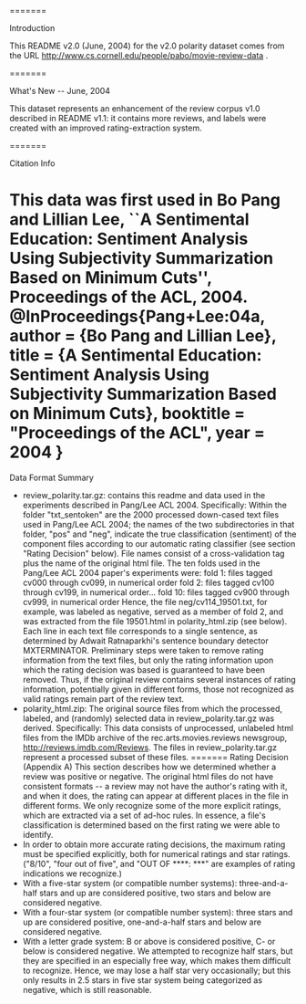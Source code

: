 =======

Introduction

This README v2.0 (June, 2004) for the v2.0 polarity dataset comes from
the URL http://www.cs.cornell.edu/people/pabo/movie-review-data .

=======

What's New -- June, 2004

This dataset represents an enhancement of the review corpus v1.0
described in README v1.1: it contains more reviews, and labels were
created with an improved rating-extraction system.

=======

Citation Info

This data was first used in Bo Pang and Lillian Lee,
``A Sentimental Education: Sentiment Analysis Using Subjectivity Summarization
Based on Minimum Cuts'',  Proceedings of the ACL, 2004.
@InProceedings{Pang+Lee:04a,
  author =       {Bo Pang and Lillian Lee},
  title =        {A Sentimental Education: Sentiment Analysis Using Subjectivity Summarization Based on Minimum Cuts},
  booktitle =    "Proceedings of the ACL",
  year =         2004
}
=======
Data Format Summary
- review_polarity.tar.gz: contains this readme and  data used in
  the experiments described in Pang/Lee ACL 2004.
  Specifically:
  Within the folder "txt_sentoken" are the 2000 processed down-cased
  text files used in Pang/Lee ACL 2004; the names of the two
  subdirectories in that folder, "pos" and "neg", indicate the true
  classification (sentiment) of the component files according to our
  automatic rating classifier (see section "Rating Decision" below).
  File names consist of a cross-validation tag plus the name of the
  original html file.  The ten folds used in the Pang/Lee ACL 2004 paper's
  experiments were:
  fold 1: files tagged cv000 through cv099, in numerical order
  fold 2: files tagged cv100 through cv199, in numerical order...
  fold 10: files tagged cv900 through cv999, in numerical order
  Hence, the file neg/cv114_19501.txt, for example, was labeled as
  negative, served as a member of fold 2, and was extracted from the
  file 19501.html in polarity_html.zip (see below).
  Each line in each text file corresponds to a single sentence, as
  determined by Adwait Ratnaparkhi's sentence boundary detector
  MXTERMINATOR.
  Preliminary steps were taken to remove rating information from the
  text files, but only the rating information upon which the rating
  decision was based is guaranteed to have been removed. Thus, if the
  original review contains several instances of rating information,
  potentially given in different forms, those not recognized as valid
  ratings remain part of the review text.
- polarity_html.zip: The original source files from which the
  processed, labeled, and (randomly) selected data in
  review_polarity.tar.gz was derived.
  Specifically:
  This data consists of unprocessed, unlabeled html files from the
  IMDb archive of the rec.arts.movies.reviews newsgroup,
  http://reviews.imdb.com/Reviews. The files in review_polarity.tar.gz
  represent a processed subset of these files.
=======
Rating Decision (Appendix A)
This section describes how we determined whether a review was positive
or negative.
The original html files do not have consistent formats -- a review may
not have the author's rating with it, and when it does, the rating can
appear at different places in the file in different forms.  We only
recognize some of the more explicit ratings, which are extracted via a
set of ad-hoc rules.  In essence, a file's classification is determined
based on the first rating we were able to identify.
- In order to obtain more accurate rating decisions, the maximum
  rating must be specified explicitly, both for numerical ratings
  and star ratings.  ("8/10", "four out of five", and "OUT OF
  ****: ***" are examples of rating indications we recognize.)
- With a five-star system (or compatible number systems):
  three-and-a-half stars and up are considered positive,
  two stars and below are considered negative.
- With a four-star system (or compatible number system):
  three stars and up are considered positive,
  one-and-a-half stars and below are considered negative.
- With a letter grade system:
  B or above is considered positive,
  C- or below is considered negative.
We attempted to recognize half stars, but they are specified in an
especially free way, which makes them difficult to recognize.  Hence,
we may lose a half star very occasionally; but this only results in 2.5
stars in five star system being categorized as negative, which is
still reasonable.